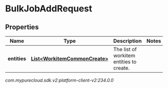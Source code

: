 # BulkJobAddRequest


## Properties

| Name | Type | Description | Notes |
| ------------ | ------------- | ------------- | ------------- |
| **entities** | [**List&lt;WorkitemCommonCreate&gt;**](WorkitemCommonCreate) | The list of workitem entities to create. |  |




_com.mypurecloud.sdk.v2:platform-client-v2:234.0.0_
